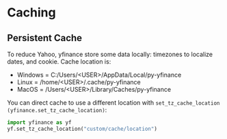 # Caching

## Persistent Cache

To reduce Yahoo, yfinance store some data locally: timezones to localize
dates, and cookie. Cache location is:

- Windows = C:/Users/\<USER\>/AppData/Local/py-yfinance
- Linux = /home/\<USER\>/.cache/py-yfinance
- MacOS = /Users/\<USER\>/Library/Caches/py-yfinance

You can direct cache to use a different location with
`set_tz_cache_location (yfinance.set_tz_cache_location)`:

``` python
import yfinance as yf
yf.set_tz_cache_location("custom/cache/location")
```
